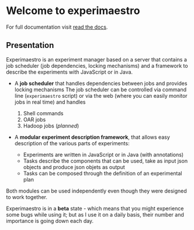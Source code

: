 # Welcome to experimaestro

For full documentation visit [read the docs](http://experimaestro.readthedocs.org/en/latest/).

## Presentation

Experimaestro is an experiment manager based on a server that contains a job scheduler (job dependencies, locking mechanisms) and a framework to describe the experiments with JavaScript or in Java.

- A **job scheduler** that handles dependencies between jobs and provides locking mechanisms
   The job scheduler can be controlled via command line (`experimaestro` script) or via the web (where
   you can easily monitor jobs in real time) and handles

   1. Shell commands
   2. OAR jobs
   3. Hadoop jobs (*planned*)

- A **modular experiment description framework**, that allows easy description of the various parts of experiments:
    - Experiments are written in JavaScript or in Java (with annotations)
    - Tasks describe the components that can be used, take as input json objects and produce json objets as output
    - Tasks can be composed through the definition of an experimental plan

Both modules can be used independently even though they were designed to work together.

Experimaestro is in a **beta** state - which means that you might experience some bugs
while using it; but as I use it on a daily basis, their number and importance is
going down each day.